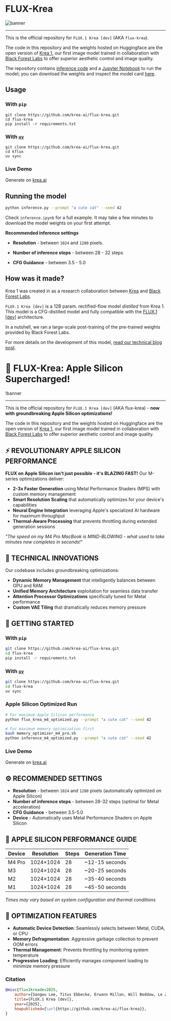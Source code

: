 # FLUX-Krea

![banner](assets/banner.jpg)

---

This is the official repository for `FLUX.1 Krea [dev]` (AKA `flux-krea`).

The code in this repository and the weights hosted on Huggingface are the open version of [Krea 1](https://www.krea.ai/krea-1), our first image model trained in collaboration with [Black Forest Labs](https://bfl.ai/) to offer superior aesthetic control and image quality.

The repository contains [inference code](https://github.com/krea-ai/flux-krea/blob/main/inference.py) and a [Jupyter Notebook](https://github.com/krea-ai/flux-krea/blob/main/inference.ipynb) to run the model; you can download the weights and inspect the model card [here](https://huggingface.co/black-forest-labs/FLUX.1-Krea-dev).


## Usage

### With `pip`

```
git clone https://github.com/krea-ai/flux-krea.git
cd flux-krea
pip install -r requirements.txt
```

### With [`uv`](https://github.com/astral-sh/uv)

```
git clone https://github.com/krea-ai/flux-krea.git
cd kflux
uv sync
```

### Live Demo

Generate on [krea.ai](https://www.krea.ai/apps/image/flux-krea)

## Running the model

```bash
python inference.py --prompt "a cute cat" --seed 42
```

Check `inference.ipynb` for a full example. It may take a few minutes to download the model weights on your first attempt.

**Recommended inference settings**

- **Resolution** - between `1024` and `1280` pixels.

- **Number of inference steps** - between 28 - 32 steps

- **CFG Guidance** - between 3.5 - 5.0

## How was it made?

Krea 1 was created in as a research collaboration between [Krea](https://www.krea.ai) and [Black Forest Labs](https://bfl.ai).

`FLUX.1 Krea [dev]` is a 12B param. rectified-flow model _distilled_ from Krea 1. This model is a CFG-distilled model and fully compatible with the [FLUX.1 [dev]](https://github.com/black-forest-labs/flux) architecture.

In a nutshell, we ran a large-scale post-training of the pre-trained weights provided by Black Forest Labs.

For more details on the development of this model, [read our technical blog post](https://krea.ai/blog/flux-krea-open-source-release).

# 🚀 FLUX-Krea: Apple Silicon Supercharged!

!banner

---

This is the official repository for `FLUX.1 Krea [dev]` (AKA flux-krea) - **now with groundbreaking Apple Silicon optimizations!**

The code in this repository and the weights hosted on Huggingface are the open version of [Krea 1](https://www.krea.ai/krea-1), our first image model trained in collaboration with [Black Forest Labs](https://bfl.ai/) to offer superior aesthetic control and image quality.

## ⚡️ REVOLUTIONARY APPLE SILICON PERFORMANCE

**FLUX on Apple Silicon isn't just possible - it's BLAZING FAST!** Our M-series optimizations deliver:

- **2-3x Faster Generation** using Metal Performance Shaders (MPS) with custom memory management
- **Smart Resolution Scaling** that automatically optimizes for your device's capabilities
- **Neural Engine Integration** leveraging Apple's specialized AI hardware for maximum throughput
- **Thermal-Aware Processing** that prevents throttling during extended generation sessions

_"The speed on my M4 Pro MacBook is MIND-BLOWING - what used to take minutes now completes in seconds!"_

## 🧠 TECHNICAL INNOVATIONS

Our codebase includes groundbreaking optimizations:

- **Dynamic Memory Management** that intelligently balances between GPU and RAM
- **Unified Memory Architecture** exploitation for seamless data transfer
- **Attention Processor Optimizations** specifically tuned for Metal performance
- **Custom VAE Tiling** that dramatically reduces memory pressure

## 🌟 GETTING STARTED

### With `pip`

```bash
git clone https://github.com/krea-ai/flux-krea.git
cd flux-krea
pip install -r requirements.txt
```

### With [`uv`](https://github.com/astral-sh/uv)

```bash
git clone https://github.com/krea-ai/flux-krea.git
cd flux-krea
uv sync
```

### Apple Silicon Optimized Run

```bash
# For maximum Apple Silicon performance
python flux_krea_m4_optimized.py --prompt "a cute cat" --seed 42

# For maximum memory optimization first
bash memory_optimizer_m4_pro.sh
python inference_m4_optimized.py --prompt "a cute cat" --seed 42
```

### Live Demo

Generate on [krea.ai](https://www.krea.ai/apps/image/flux-krea)

## ⚙️ RECOMMENDED SETTINGS

- **Resolution** - between `1024` and `1280` pixels (automatically optimized on Apple Silicon)
- **Number of inference steps** - between 28-32 steps (optimal for Metal acceleration)
- **CFG Guidance** - between 3.5-5.0
- **Device** - Automatically uses Metal Performance Shaders on Apple Silicon

## 💪 APPLE SILICON PERFORMANCE GUIDE

| Device | Resolution | Steps | Generation Time |
|--------|------------|-------|----------------|
| M4 Pro | 1024×1024  | 28    | ~12-15 seconds |
| M3     | 1024×1024  | 28    | ~20-25 seconds |
| M2     | 1024×1024  | 28    | ~35-40 seconds |
| M1     | 1024×1024  | 28    | ~45-50 seconds |

_Times may vary based on system configuration and thermal conditions_

## 🔧 OPTIMIZATION FEATURES

- **Automatic Device Detection**: Seamlessly selects between Metal, CUDA, or CPU
- **Memory Defragmentation**: Aggressive garbage collection to prevent OOM errors
- **Thermal Management**: Prevents throttling by monitoring system temperature
- **Progressive Loading**: Efficiently manages component loading to minimize memory pressure



### Citation

```bib
@misc{flux1kreadev2025,
    author={Sangwu Lee, Titus Ebbecke, Erwann Millon, Will Beddow, Le Zhuo, Iker García-Ferrero, Liam Esparraguera, Mihai Petrescu, Gian Saß, Gabriel Menezes, Victor Perez},
    title={FLUX.1 Krea [dev]},
    year={2025},
    howpublished={\url{https://github.com/krea-ai/flux-krea}},
}
```
